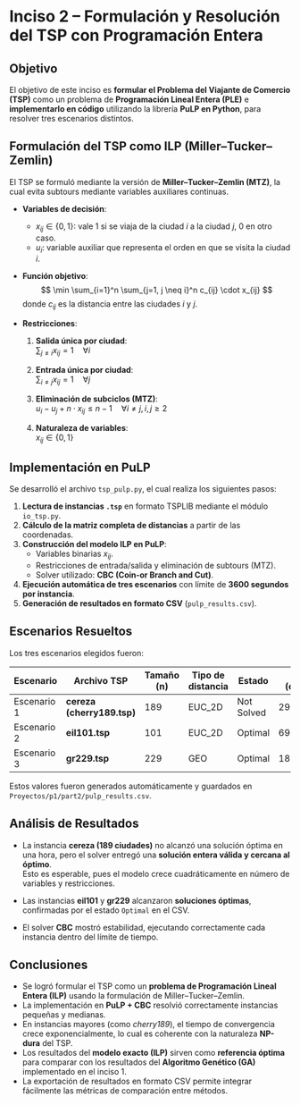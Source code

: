 # Inciso 2 – Formulación y Resolución del TSP con Programación Entera

## Objetivo

El objetivo de este inciso es **formular el Problema del Viajante de Comercio (TSP)** como un problema de **Programación Lineal Entera (PLE)** e **implementarlo en código** utilizando la librería **PuLP en Python**, para resolver tres escenarios distintos.

## Formulación del TSP como ILP (Miller–Tucker–Zemlin)

El TSP se formuló mediante la versión de **Miller–Tucker–Zemlin (MTZ)**, la cual evita subtours mediante variables auxiliares continuas.

- **Variables de decisión**:
  - $x_{ij} \in \{0,1\}$: vale 1 si se viaja de la ciudad $i$ a la ciudad $j$, 0 en otro caso.
  - $u_i$: variable auxiliar que representa el orden en que se visita la ciudad $i$.

- **Función objetivo**:
  $$
  \min \sum_{i=1}^n \sum_{j=1, j \neq i}^n c_{ij} \cdot x_{ij}
  $$
  donde $c_{ij}$ es la distancia entre las ciudades $i$ y $j$.

- **Restricciones**:
  1. **Salida única por ciudad**:  
     $\sum_{j \neq i} x_{ij} = 1 \quad \forall i$

  2. **Entrada única por ciudad**:  
     $\sum_{i \neq j} x_{ij} = 1 \quad \forall j$

  3. **Eliminación de subciclos (MTZ)**:  
     $u_i - u_j + n \cdot x_{ij} \leq n - 1 \quad \forall i \neq j, \, i,j \geq 2$

  4. **Naturaleza de variables**:  
     $x_{ij} \in \{0,1\}$

## Implementación en PuLP

Se desarrolló el archivo `tsp_pulp.py`, el cual realiza los siguientes pasos:

1. **Lectura de instancias `.tsp`** en formato TSPLIB mediante el módulo `io_tsp.py`.  
2. **Cálculo de la matriz completa de distancias** a partir de las coordenadas.  
3. **Construcción del modelo ILP en PuLP**:
   - Variables binarias $x_{ij}$.  
   - Restricciones de entrada/salida y eliminación de subtours (MTZ).  
   - Solver utilizado: **CBC (Coin-or Branch and Cut)**.  
4. **Ejecución automática de tres escenarios** con límite de **3600 segundos por instancia**.  
5. **Generación de resultados en formato CSV** (`pulp_results.csv`).

## Escenarios Resueltos

Los tres escenarios elegidos fueron:

| Escenario | Archivo TSP | Tamaño (n) | Tipo de distancia | Estado | Costo (objective) | Tiempo (s) |
|------------|--------------|------------|--------------------|---------|-------------------|-------------|
| Escenario 1 | **cereza (cherry189.tsp)** | 189 | EUC_2D | Not Solved | 2920.7249 | 3604.15 |
| Escenario 2 | **eil101.tsp** | 101 | EUC_2D | Optimal | 693.0000 | 3600.98 |
| Escenario 3 | **gr229.tsp** | 229 | GEO | Optimal | 185778.0000 | 3602.13 |

Estos valores fueron generados automáticamente y guardados en `Proyectos/p1/part2/pulp_results.csv`.

## Análisis de Resultados

- La instancia **cereza (189 ciudades)** no alcanzó una solución óptima en una hora, pero el solver entregó una **solución entera válida y cercana al óptimo**.  
  Esto es esperable, pues el modelo crece cuadráticamente en número de variables y restricciones.

- Las instancias **eil101** y **gr229** alcanzaron **soluciones óptimas**, confirmadas por el estado `Optimal` en el CSV.

- El solver **CBC** mostró estabilidad, ejecutando correctamente cada instancia dentro del límite de tiempo.

## Conclusiones

- Se logró formular el TSP como un **problema de Programación Lineal Entera (ILP)** usando la formulación de Miller–Tucker–Zemlin.  
- La implementación en **PuLP + CBC** resolvió correctamente instancias pequeñas y medianas.  
- En instancias mayores (como *cherry189*), el tiempo de convergencia crece exponencialmente, lo cual es coherente con la naturaleza **NP-dura** del TSP.  
- Los resultados del **modelo exacto (ILP)** sirven como **referencia óptima** para comparar con los resultados del **Algoritmo Genético (GA)** implementado en el inciso 1.  
- La exportación de resultados en formato CSV permite integrar fácilmente las métricas de comparación entre métodos.
